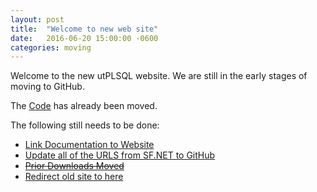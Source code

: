 ```yaml
---
layout: post
title:  "Welcome to new web site"
date:   2016-06-20 15:00:00 -0600
categories: moving
---
```


Welcome to the new utPLSQL website.  We are still in the early stages of moving to GitHub.   

The [Code](https://github.com/utPLSQL/utPLSQL) has already been moved.

The following still needs to be done:

- [Link Documentation to Website](https://github.com/utPLSQL/utPLSQL/issues/19)
- [Update all of the URLS from SF.NET to GitHub](https://github.com/utPLSQL/utPLSQL/issues/4)
- ~~[Prior Downloads Moved](https://github.com/utPLSQL/utPLSQL/issues/20)~~
- [Redirect old site to here](https://github.com/utPLSQL/utPLSQL/issues/3)


